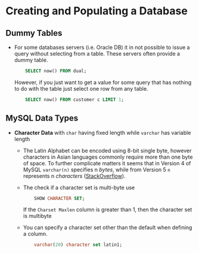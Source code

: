 # Creating and Populating a Database

##  Dummy Tables

*   For some databases servers (i.e. Oracle DB) it in not possible to issue a query without
    selecting from a table. These servers often provide a dummy table.

    ```sql
        SELECT now() FROM dual;
    ```

    However, if you just want to get a value for some query that has nothing to do with the table
    just select one row from any table.

    ```sql
        SELECT now() FROM customer c LIMIT 1;
    ```

##  MySQL Data Types

*   __Character Data__ with `char` having fixed length while `varchar` has variable length

    -   The Latin Alphabet can be encoded using 8-bit single byte, however characters in Asian
        languages commonly require more than one byte of space. To further complicate matters
        it seems that in Version 4 of MySQL `varchar(n)` specifies n _bytes_, while from 
        Version 5 `n` represents n _characters_
        ([StackOverflow](https://stackoverflow.com/questions/1997540/mysql-varchar-lengths-and-utf-8)).

    -   The check if a character set is multi-byte use

        ```sql
            SHOW CHARACTER SET;
        ```

        If the `Charset Maxlen` column is greater than 1, then the character set is multibyte

    -   You can specify a character set other than the default when defining a column.

        ```sql
            varchar(20) character set latin1;
        ```